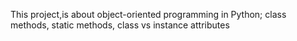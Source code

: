This project,is about object-oriented programming in Python; class methods, static methods, class vs instance attributes
